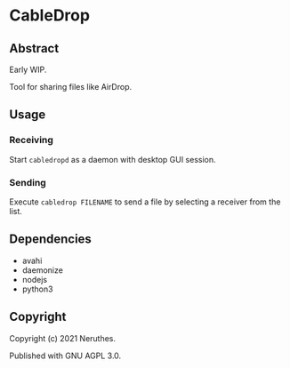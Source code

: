 # CableDrop

## Abstract

Early WIP.

Tool for sharing files like AirDrop.

## Usage

### Receiving

Start `cabledropd` as a daemon with desktop GUI session.

### Sending

Execute `cabledrop FILENAME` to send a file by selecting a receiver from the list.



## Dependencies

- avahi
- daemonize
- nodejs
- python3


## Copyright

Copyright (c) 2021 Neruthes.

Published with GNU AGPL 3.0.

